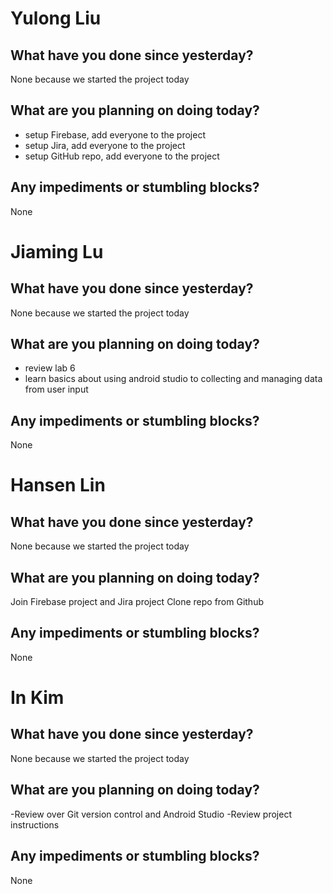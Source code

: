 # Yulong Liu

## What have you done since yesterday?
None because we started the project today

## What are you planning on doing today?

- setup Firebase, add everyone to the project
- setup Jira, add everyone to the project
- setup GitHub repo, add everyone to the project

## Any impediments or stumbling blocks?

None

# Jiaming Lu

## What have you done since yesterday?
None because we started the project today

## What are you planning on doing today?

- review lab 6 
- learn basics about using android studio to collecting and managing data from 
  user input

## Any impediments or stumbling blocks?

None

# Hansen Lin

## What have you done since yesterday?
None because we started the project today

## What are you planning on doing today?
Join Firebase project and Jira project
Clone repo from Github

## Any impediments or stumbling blocks?
None

# In Kim

## What have you done since yesterday?
None because we started the project today

## What are you planning on doing today?
-Review over Git version control and Android Studio
-Review project instructions

## Any impediments or stumbling blocks?
None
